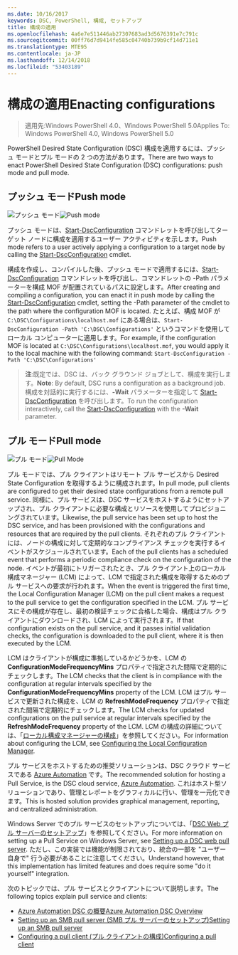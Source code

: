 ```yaml
---
ms.date: 10/16/2017
keywords: DSC, PowerShell, 構成, セットアップ
title: 構成の適用
ms.openlocfilehash: 4a6e7e511446ab27307683ad3d5676391e7c791c
ms.sourcegitcommit: 00ff76d7d9414fe585c04740b739b9cf14d711e1
ms.translationtype: MTE95
ms.contentlocale: ja-JP
ms.lasthandoff: 12/14/2018
ms.locfileid: "53403189"
---
```

# <a name="enacting-configurations"></a><span data-ttu-id="1b8b9-103">構成の適用</span><span class="sxs-lookup"><span data-stu-id="1b8b9-103">Enacting configurations</span></span>

><span data-ttu-id="1b8b9-104">適用先:Windows PowerShell 4.0、Windows PowerShell 5.0</span><span class="sxs-lookup"><span data-stu-id="1b8b9-104">Applies To: Windows PowerShell 4.0, Windows PowerShell 5.0</span></span>

<span data-ttu-id="1b8b9-105">PowerShell Desired State Configuration (DSC) 構成を適用するには、プッシュ モードとプル モードの 2 つの方法があります。</span><span class="sxs-lookup"><span data-stu-id="1b8b9-105">There are two ways to enact PowerShell Desired State Configuration (DSC) configurations: push mode and pull mode.</span></span>

## <a name="push-mode"></a><span data-ttu-id="1b8b9-106">プッシュ モード</span><span class="sxs-lookup"><span data-stu-id="1b8b9-106">Push mode</span></span>

<span data-ttu-id="1b8b9-107">![プッシュ モード](../images/pushModel.png "プッシュ モードのしくみ")</span><span class="sxs-lookup"><span data-stu-id="1b8b9-107">![Push mode](../images/pushModel.png "How push mode works")</span></span>

<span data-ttu-id="1b8b9-108">プッシュ モードは、[Start-DscConfiguration](/powershell/module/psdesiredstateconfiguration/start-dscconfiguration) コマンドレットを呼び出してターゲット ノードに構成を適用するユーザー アクティビティを示します。</span><span class="sxs-lookup"><span data-stu-id="1b8b9-108">Push mode refers to a user actively applying a configuration to a target node by calling the [Start-DscConfiguration](/powershell/module/psdesiredstateconfiguration/start-dscconfiguration) cmdlet.</span></span>

<span data-ttu-id="1b8b9-109">構成を作成し、コンパイルした後、プッシュ モードで適用するには、[Start-DscConfiguration](/powershell/module/psdesiredstateconfiguration/start-dscconfiguration) コマンドレットを呼び出し、コマンドレットの -Path パラメーターを構成 MOF が配置されているパスに設定します。</span><span class="sxs-lookup"><span data-stu-id="1b8b9-109">After creating and compiling a configuration, you can enact it in push mode by calling the [Start-DscConfiguration](/powershell/module/psdesiredstateconfiguration/start-dscconfiguration) cmdlet, setting the -Path parameter of the cmdlet to the path where the configuration MOF is located.</span></span>
<span data-ttu-id="1b8b9-110">たとえば、構成 MOF が `C:\DSC\Configurations\localhost.mof` にある場合は、`Start-DscConfiguration -Path 'C:\DSC\Configurations'` というコマンドを使用してローカル コンピューターに適用します。</span><span class="sxs-lookup"><span data-stu-id="1b8b9-110">For example, if the configuration MOF is located at `C:\DSC\Configurations\localhost.mof`, you would apply it to the local machine with the following command: `Start-DscConfiguration -Path 'C:\DSC\Configurations'`</span></span>

> <span data-ttu-id="1b8b9-111">__注__:既定では、DSC は、バック グラウンド ジョブとして、構成を実行します。</span><span class="sxs-lookup"><span data-stu-id="1b8b9-111">__Note__: By default, DSC runs a configuration as a background job.</span></span> <span data-ttu-id="1b8b9-112">構成を対話的に実行するには、__-Wait__ パラメーターを指定して [Start-DscConfiguration](/powershell/module/psdesiredstateconfiguration/start-dscconfiguration) を呼び出します。</span><span class="sxs-lookup"><span data-stu-id="1b8b9-112">To run the configuration interactively, call the [Start-DscConfiguration](/powershell/module/psdesiredstateconfiguration/start-dscconfiguration) with the __-Wait__ parameter.</span></span>

## <a name="pull-mode"></a><span data-ttu-id="1b8b9-113">プル モード</span><span class="sxs-lookup"><span data-stu-id="1b8b9-113">Pull mode</span></span>

<span data-ttu-id="1b8b9-114">![プル モード](../images/pullModel.png "プル モードのしくみ")</span><span class="sxs-lookup"><span data-stu-id="1b8b9-114">![Pull Mode](../images/pullModel.png "How pull mode works")</span></span>

<span data-ttu-id="1b8b9-115">プル モードでは、プル クライアントはリモート プル サービスから Desired State Configuration を取得するように構成されます。</span><span class="sxs-lookup"><span data-stu-id="1b8b9-115">In pull mode, pull clients are configured to get their desired state configurations from a remote pull service.</span></span>
<span data-ttu-id="1b8b9-116">同様に、プル サービスは、DSC サービスをホストするようにセットアップされ、プル クライアントに必要な構成とリソースを使用してプロビジョニングされています。</span><span class="sxs-lookup"><span data-stu-id="1b8b9-116">Likewise, the pull service has been set up to host the DSC service, and has been provisioned with the configurations and resources that are required by the pull clients.</span></span>
<span data-ttu-id="1b8b9-117">それぞれのプル クライアントには、ノードの構成に対して定期的なコンプライアンス チェックを実行するイベントがスケジュールされています。</span><span class="sxs-lookup"><span data-stu-id="1b8b9-117">Each of the pull clients has a scheduled event that performs a periodic compliance check on the configuration of the node.</span></span>
<span data-ttu-id="1b8b9-118">イベントが最初にトリガーされたとき、プル クライアント上のローカル構成マネージャー (LCM) によって、LCM で指定された構成を取得するためのプル サービスへの要求が行われます。</span><span class="sxs-lookup"><span data-stu-id="1b8b9-118">When the event is triggered the first time, the Local Configuration Manager (LCM) on the pull client makes a request to the pull service to get the configuration specified in the LCM.</span></span>
<span data-ttu-id="1b8b9-119">プル サービスにその構成が存在し、最初の検証チェックに合格した場合、構成はプル クライアントにダウンロードされ、LCM によって実行されます。</span><span class="sxs-lookup"><span data-stu-id="1b8b9-119">If that configuration exists on the pull service, and it passes initial validation checks, the configuration is downloaded to the pull client, where it is then executed by the LCM.</span></span>

<span data-ttu-id="1b8b9-120">LCM はクライアントが構成に準拠しているかどうかを、LCM の **ConfigurationModeFrequencyMins** プロパティで指定された間隔で定期的にチェックします。</span><span class="sxs-lookup"><span data-stu-id="1b8b9-120">The LCM checks that the client is in compliance with the configuration at regular intervals specified by the **ConfigurationModeFrequencyMins** property of the LCM.</span></span>
<span data-ttu-id="1b8b9-121">LCM はプル サービスで更新された構成を、LCM の **RefreshModeFrequency** プロパティで指定された間隔で定期的にチェックします。</span><span class="sxs-lookup"><span data-stu-id="1b8b9-121">The LCM checks for updated configurations on the pull service at regular intervals specified by the **RefreshModeFrequency** property of the LCM.</span></span>
<span data-ttu-id="1b8b9-122">LCM の構成の詳細については、「[ローカル構成マネージャーの構成](../managing-nodes/metaConfig.md)」を参照してください。</span><span class="sxs-lookup"><span data-stu-id="1b8b9-122">For information about configuring the LCM, see [Configuring the Local Configuration Manager](../managing-nodes/metaConfig.md).</span></span>

<span data-ttu-id="1b8b9-123">プル サービスをホストするための推奨ソリューションは、DSC クラウド サービスである [Azure Automation](https://azure.microsoft.com/services/automation/) です。</span><span class="sxs-lookup"><span data-stu-id="1b8b9-123">The recommended solution for hosting a Pull Service, is the DSC cloud service, [Azure Automation](https://azure.microsoft.com/services/automation/).</span></span>
<span data-ttu-id="1b8b9-124">これはホスト型ソリューションであり、管理とレポートをグラフィカルに行い、管理を一元化できます。</span><span class="sxs-lookup"><span data-stu-id="1b8b9-124">This is hosted solution provides graphical management, reporting, and centralized administration.</span></span>

<span data-ttu-id="1b8b9-125">Windows Server でのプル サービスのセットアップについては、「[DSC Web プル サーバーのセットアップ](pullServer.md)」を参照してください。</span><span class="sxs-lookup"><span data-stu-id="1b8b9-125">For more information on setting up a Pull Service on Windows Server, see [Setting up a DSC web pull server](pullServer.md).</span></span>
<span data-ttu-id="1b8b9-126">ただし、この実装では機能が制限されており、統合の一部を "ユーザー自身で" 行う必要があることに注意してください。</span><span class="sxs-lookup"><span data-stu-id="1b8b9-126">Understand however, that this implementation has limited features and does require some "do it yourself" integration.</span></span>

<span data-ttu-id="1b8b9-127">次のトピックでは、プル サービスとクライアントについて説明します。</span><span class="sxs-lookup"><span data-stu-id="1b8b9-127">The following topics explain pull service and clients:</span></span>

- [<span data-ttu-id="1b8b9-128">Azure Automation DSC の概要</span><span class="sxs-lookup"><span data-stu-id="1b8b9-128">Azure Automation DSC Overview</span></span>](https://docs.microsoft.com/en-us/azure/automation/automation-dsc-overview)
- [<span data-ttu-id="1b8b9-129">Setting up an SMB pull server (SMB プル サーバーのセットアップ)</span><span class="sxs-lookup"><span data-stu-id="1b8b9-129">Setting up an SMB pull server</span></span>](pullServerSMB.md)
- [<span data-ttu-id="1b8b9-130">Configuring a pull client (プル クライアントの構成)</span><span class="sxs-lookup"><span data-stu-id="1b8b9-130">Configuring a pull client</span></span>](pullClientConfigID.md)
